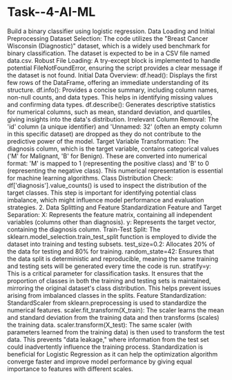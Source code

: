 # Task--4-AI-ML
Build a binary classifier using logistic regression. 
Data Loading and Initial Preprocessing
Dataset Selection: The code utilizes the "Breast Cancer Wisconsin (Diagnostic)" dataset, which is a widely used benchmark for binary classification. The dataset is expected to be in a CSV file named data.csv.
Robust File Loading: A try-except block is implemented to handle potential FileNotFoundError, ensuring the script provides a clear message if the dataset is not found.
Initial Data Overview:
df.head(): Displays the first few rows of the DataFrame, offering an immediate understanding of its structure.
df.info(): Provides a concise summary, including column names, non-null counts, and data types. This helps in identifying missing values and confirming data types.
df.describe(): Generates descriptive statistics for numerical columns, such as mean, standard deviation, and quartiles, giving insights into the data's distribution.
Irrelevant Column Removal: The 'id' column (a unique identifier) and 'Unnamed: 32' (often an empty column in this specific dataset) are dropped as they do not contribute to the predictive power of the model.
Target Variable Transformation: The diagnosis column, which is the target variable, contains categorical values ('M' for Malignant, 'B' for Benign). These are converted into numerical format: 'M' is mapped to 1 (representing the positive class) and 'B' to 0 (representing the negative class). This numerical representation is essential for machine learning algorithms.
Class Distribution Check: df['diagnosis'].value_counts() is used to inspect the distribution of the target classes. This step is important for identifying potential class imbalance, which might influence model performance and evaluation strategies.
2. Data Splitting and Feature Standardization
Feature and Target Separation:
X: Represents the feature matrix, containing all independent variables (columns other than diagnosis).
y: Represents the target vector, containing the diagnosis column.
Train-Test Split: The sklearn.model_selection.train_test_split function is employed to divide the dataset into training and testing subsets.
test_size=0.2: Allocates 20% of the data for testing and 80% for training.
random_state=42: Ensures that the data split is deterministic and reproducible, meaning the same training and testing sets will be generated every time the code is run.
stratify=y: This is a critical parameter for classification tasks. It ensures that the proportion of classes in both the training and testing sets is maintained, mirroring the original dataset's class distribution. This helps prevent issues arising from imbalanced classes in the splits.
Feature Standardization: StandardScaler from sklearn.preprocessing is used to standardize the numerical features.
scaler.fit_transform(X_train): The scaler learns the mean and standard deviation from the training data and then transforms (scales) the training data.
scaler.transform(X_test): The same scaler (with parameters learned from the training data) is then used to transform the test data. This prevents "data leakage," where information from the test set could inadvertently influence the training process. Standardization is beneficial for Logistic Regression as it can help the optimization algorithm converge faster and improve model performance by giving equal importance to features with different scales.
